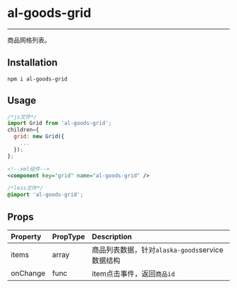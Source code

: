 # al-goods-grid
-------------
商品网格列表。

## Installation
```
npm i al-goods-grid
```

## Usage
```js
/*js文件*/
import Grid from 'al-goods-grid';
children={
  grid: new Grid({
    ...
  });
};
```
```xml
<!--xml组件-->
<component key="grid" name="al-goods-grid" />
```
```css
/*less文件*/
@import 'al-goods-grid';
```
## Props
|Property | PropType |Description|
|:---------|:----|:------|
|items|array|商品列表数据，针对`alaska-goods`service数据结构|
|onChange|func|item点击事件，返回`商品id`|